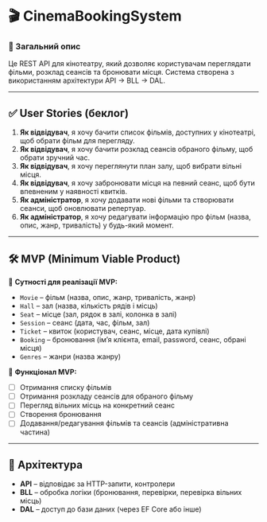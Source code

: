 
# 🎬 CinemaBookingSystem

### 📖 Загальний опис
Це REST API для кінотеатру, який дозволяє користувачам переглядати фільми, розклад сеансів та бронювати місця. Система створена з використанням архітектури API → BLL → DAL.

---

## ✅ User Stories (беклог)

1. **Як відвідувач**, я хочу бачити список фільмів, доступних у кінотеатрі, щоб обрати фільм для перегляду.
2. **Як відвідувач**, я хочу бачити розклад сеансів обраного фільму, щоб обрати зручний час.
3. **Як відвідувач**, я хочу переглянути план залу, щоб вибрати вільні місця.
4. **Як відвідувач**, я хочу забронювати місця на певний сеанс, щоб бути впевненим у наявності квитків.
5. **Як адміністратор**, я хочу додавати нові фільми та створювати сеанси, щоб оновлювати репертуар.
6. **Як адміністратор**, я хочу редагувати інформацію про фільм (назва, опис, жанр, тривалість) у будь-який момент.

---

## 🛠️ MVP (Minimum Viable Product)

🔹 **Сутності для реалізації MVP:**
- `Movie` – фільм (назва, опис, жанр, тривалість, жанр)
- `Hall` – зал (назва, кількість рядів і місць)
- `Seat` – місце (зал, рядок в залі, колонка в залі)
- `Session` – сеанс (дата, час, фільм, зал)
- `Ticket` – квиток (користувач, сеанс, місце, дата купівлі)
- `Booking` – бронювання (імʼя клієнта, email, password, сеанс, обрані місця)
- `Genres` – жанри (назва жанру)

🔹 **Функціонал MVP:**
- [ ] Отримання списку фільмів
- [ ] Отримання розкладу сеансів для обраного фільму
- [ ] Перегляд вільних місць на конкретний сеанс
- [ ] Створення бронювання
- [ ] Додавання/редагування фільмів та сеансів (адміністративна частина)

---

## 🧱 Архітектура

- **API** – відповідає за HTTP-запити, контролери
- **BLL** – обробка логіки (бронювання, перевірки, перевірка вільних місць)
- **DAL** – доступ до бази даних (через EF Core або інше)
